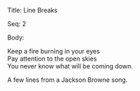 Title:  Line Breaks

Seq:    2

Body: 

Keep a fire burning in your eyes  
Pay attention to the open skies \
You never know what will be coming down. 

A few lines from a Jackson Browne song.
